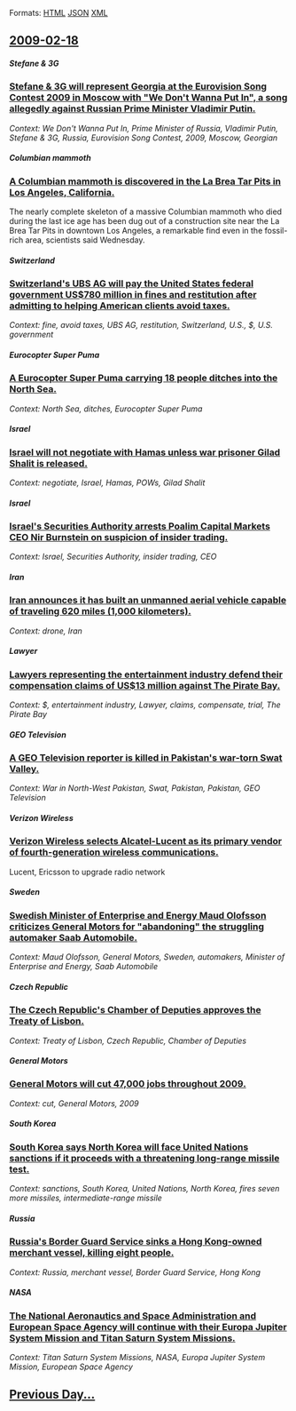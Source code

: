 
Formats: [HTML](2009/02/18/index.html)  [JSON](2009/02/18/index.json)  [XML](2009/02/18/index.xml)  

## [2009-02-18](/news/2009/02/18/index.md)

##### Stefane & 3G
### [ Stefane & 3G will represent Georgia at the Eurovision Song Contest 2009 in Moscow with "We Don't Wanna Put In", a song allegedly against Russian Prime Minister Vladimir Putin. ](/news/2009/02/18/stefane-3g-will-represent-georgia-at-the-eurovision-song-contest-2009-in-moscow-with-we-don-t-wanna-put-in-a-song-allegedly-against-ru.md)
_Context: We Don't Wanna Put In, Prime Minister of Russia, Vladimir Putin, Stefane & 3G, Russia, Eurovision Song Contest, 2009, Moscow,  Georgian_

##### Columbian mammoth
### [ A Columbian mammoth is discovered in the La Brea Tar Pits in Los Angeles, California. ](/news/2009/02/18/a-columbian-mammoth-is-discovered-in-the-la-brea-tar-pits-in-los-angeles-california.md)
The nearly complete skeleton of a massive Columbian mammoth who died during the last ice age has been dug out of a construction site near the La Brea Tar Pits in downtown Los Angeles, a remarkable find even in the fossil-rich area, scientists said Wednesday.

##### Switzerland
### [ Switzerland's UBS AG will pay the United States federal government US$780 million in fines and restitution after admitting to helping American clients avoid taxes. ](/news/2009/02/18/switzerland-s-ubs-ag-will-pay-the-united-states-federal-government-us-780-million-in-fines-and-restitution-after-admitting-to-helping-ameri.md)
_Context: fine, avoid taxes, UBS AG, restitution, Switzerland, U.S., $, U.S. government_

##### Eurocopter Super Puma
### [ A Eurocopter Super Puma carrying 18 people ditches into the North Sea. ](/news/2009/02/18/a-eurocopter-super-puma-carrying-18-people-ditches-into-the-north-sea.md)
_Context: North Sea, ditches, Eurocopter Super Puma_

##### Israel
### [ Israel will not negotiate with Hamas unless war prisoner Gilad Shalit is released. ](/news/2009/02/18/israel-will-not-negotiate-with-hamas-unless-war-prisoner-gilad-shalit-is-released.md)
_Context: negotiate, Israel, Hamas, POWs, Gilad Shalit_

##### Israel
### [ Israel's Securities Authority arrests Poalim Capital Markets CEO Nir Burnstein on suspicion of insider trading. ](/news/2009/02/18/israel-s-securities-authority-arrests-poalim-capital-markets-ceo-nir-burnstein-on-suspicion-of-insider-trading.md)
_Context: Israel, Securities Authority, insider trading, CEO_

##### Iran
### [ Iran announces it has built an unmanned aerial vehicle capable of traveling 620&nbsp;miles (1,000&nbsp;kilometers). ](/news/2009/02/18/iran-announces-it-has-built-an-unmanned-aerial-vehicle-capable-of-traveling-620-nbsp-miles-1-000-nbsp-kilometers.md)
_Context: drone, Iran_

##### Lawyer
### [ Lawyers representing the entertainment industry defend their compensation claims of US$13 million against The Pirate Bay. ](/news/2009/02/18/lawyers-representing-the-entertainment-industry-defend-their-compensation-claims-of-us-13-million-against-the-pirate-bay.md)
_Context: $, entertainment industry, Lawyer, claims, compensate, trial, The Pirate Bay_

##### GEO Television
### [ A GEO Television reporter is killed in Pakistan's war-torn Swat Valley. ](/news/2009/02/18/a-geo-television-reporter-is-killed-in-pakistan-s-war-torn-swat-valley.md)
_Context: War in North-West Pakistan, Swat, Pakistan, Pakistan, GEO Television_

##### Verizon Wireless
### [ Verizon Wireless selects Alcatel-Lucent as its primary vendor of fourth-generation wireless communications. ](/news/2009/02/18/verizon-wireless-selects-alcatel-lucent-as-its-primary-vendor-of-fourth-generation-wireless-communications.md)
Lucent, Ericsson to upgrade radio network

##### Sweden
### [ Swedish Minister of Enterprise and Energy Maud Olofsson criticizes General Motors for "abandoning" the struggling automaker Saab Automobile. ](/news/2009/02/18/swedish-minister-of-enterprise-and-energy-maud-olofsson-criticizes-general-motors-for-abandoning-the-struggling-automaker-saab-automobile.md)
_Context: Maud Olofsson, General Motors, Sweden, automakers, Minister of Enterprise and Energy, Saab Automobile_

##### Czech Republic
### [ The Czech Republic's Chamber of Deputies approves the Treaty of Lisbon. ](/news/2009/02/18/the-czech-republic-s-chamber-of-deputies-approves-the-treaty-of-lisbon.md)
_Context: Treaty of Lisbon, Czech Republic, Chamber of Deputies_

##### General Motors
### [ General Motors will cut 47,000 jobs throughout 2009. ](/news/2009/02/18/general-motors-will-cut-47-000-jobs-throughout-2009.md)
_Context: cut, General Motors, 2009_

##### South Korea
### [ South Korea says North Korea will face United Nations sanctions if it proceeds with a threatening long-range missile test. ](/news/2009/02/18/south-korea-says-north-korea-will-face-united-nations-sanctions-if-it-proceeds-with-a-threatening-long-range-missile-test.md)
_Context: sanctions, South Korea, United Nations, North Korea, fires seven more missiles, intermediate-range missile_

##### Russia
### [ Russia's Border Guard Service sinks a Hong Kong-owned merchant vessel, killing eight people. ](/news/2009/02/18/russia-s-border-guard-service-sinks-a-hong-kong-owned-merchant-vessel-killing-eight-people.md)
_Context: Russia, merchant vessel, Border Guard Service, Hong Kong_

##### NASA
### [ The National Aeronautics and Space Administration and European Space Agency will continue with their Europa Jupiter System Mission and Titan Saturn System Missions. ](/news/2009/02/18/the-national-aeronautics-and-space-administration-and-european-space-agency-will-continue-with-their-europa-jupiter-system-mission-and-tita.md)
_Context: Titan Saturn System Missions, NASA, Europa Jupiter System Mission, European Space Agency_

## [Previous Day...](/news/2009/02/17/index.md)

